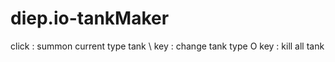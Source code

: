 # diep.io-tankMaker

click : summon current type tank
\ key : change tank type
O key : kill all tank
